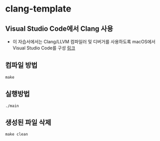 # clang-template

## Visual Studio Code에서 Clang 사용
- 이 자습서에서는 Clang/LLVM 컴파일러 및 디버거를 사용하도록 macOS에서 Visual Studio Code를 구성 [링크](https://code.visualstudio.com/docs/cpp/config-clang-mac)


## 컴파일 방법 
```
make
```

## 실행방법
```
./main
```

## 생성된 파일 삭제
```
make clean
```
